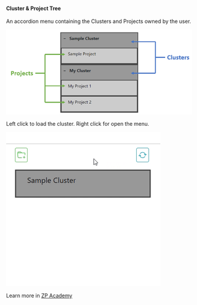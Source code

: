 #### Cluster & Project Tree

An accordion menu containing the Clusters and Projects owned by the user.

![](TreeImage.png)

Left click to load the cluster. Right click for open the menu.

![](accordionMenu.gif)


Learn more in [ZP Academy](https://academy.zimmerpeacock.com/courses)